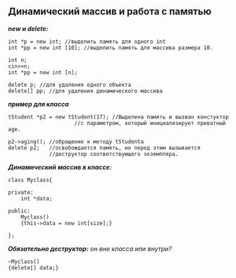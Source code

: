 ## Динамический массив и работа с памятью


***new и delete:***
```
int *p = new int; //выделить память для одного int
int *pp = new int [10]; //выделить память для массива размера 10.

int n;
cin>>n;
int *pp = new int [n]; 

delete p; //для удаления одного объекта
delete[] pp; //для удаления динамического массива
```



***пример для класса***
```
tStudent *p2 = new tStudent(17); //Выделена память и вызван констуктор
    				 //с параметром, который инициализирует приватный age.

p2->aging(); //обращение к методу tStudentа
delete p2;   //освобождается память, но перед этим вызывается 
    	     //деструктор соответствующего экземпляра.
```



***Динамический массив в классе:***
```
class Myclass{

private:
	int *data;

public:
	Myclass()
	{this->data = new int[size];}

};
```



***Обязательно деструктор:***
*он вне класса или внутри?*
```
~Myclass()
{delete[] data;}
```



